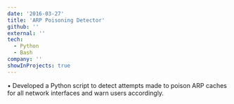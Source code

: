 ```yaml
---
date: '2016-03-27'
title: 'ARP Poisoning Detector'
github: ''
external: ''
tech:
  - Python
  - Bash
company: ''
showInProjects: true
---
```


• Developed a Python script to detect attempts made to poison ARP caches for all network interfaces and warn users accordingly.
